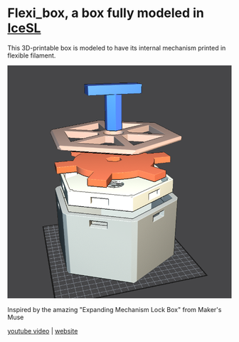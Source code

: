 # Flexi_box, a box fully modeled in [IceSL](https://icesl.loria.fr)

This 3D-printable box is modeled to have its internal mechanism printed in flexible filament.

![spliited view of the box][box_pic]

Inspired by the amazing "Expanding Mechanism Lock Box" from Maker's Muse

[youtube video](https://www.youtube.com/watch?v=LU77kPf25Yg) | [website](https://www.makersmuse.com/expanding-lock-box)

[box_pic]: assets/split_view.png
